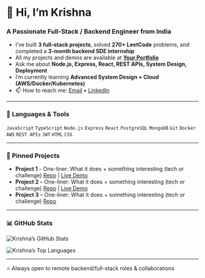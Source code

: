 # 👋 Hi, I’m Krishna

### A Passionate Full-Stack / Backend Engineer from India

- I’ve built **3 full-stack projects**, solved **270+ LeetCode** problems, and completed a **3-month backend SDE internship**  
- All my projects and demos are available at **[Your Portfolio](YOUR_PORTFOLIO_LINK)**  
- Ask me about **Node.js, Express, React, REST APIs, System Design, Deployment**  
- I’m currently learning **Advanced System Design + Cloud (AWS/Docker/Kubernetes)**  
- 📫 How to reach me: [Email](mailto:your-email@example.com) • [LinkedIn](YOUR_LINKEDIN_LINK)

---

### 🧰 Languages & Tools

`JavaScript` `TypeScript` `Node.js` `Express` `React` `PostgreSQL` `MongoDB` `Git` `Docker` `AWS` `REST APIs` `JWT` `HTML` `CSS`

---

### 📌 Pinned Projects

- **Project 1** – One-liner: What it does + something interesting (tech or challenge) [Repo](link) | [Live Demo](link)  
- **Project 2** – One-liner: What it does + something interesting (tech or challenge) [Repo](link) | [Live Demo](link)  
- **Project 3** – One-liner: What it does + something interesting (tech or challenge) [Repo](link)  

---

### 📊 GitHub Stats

![Krishna’s GitHub Stats](https://github-readme-stats.vercel.app/api?username=YOUR_GITHUB_USERNAME&show_icons=true&theme=radical)

![Krishna’s Top Languages](https://github-readme-stats.vercel.app/api/top-langs/?username=YOUR_GITHUB_USERNAME&layout=compact&theme=radical)

---

⭐ Always open to remote backend/full-stack roles & collaborations  

